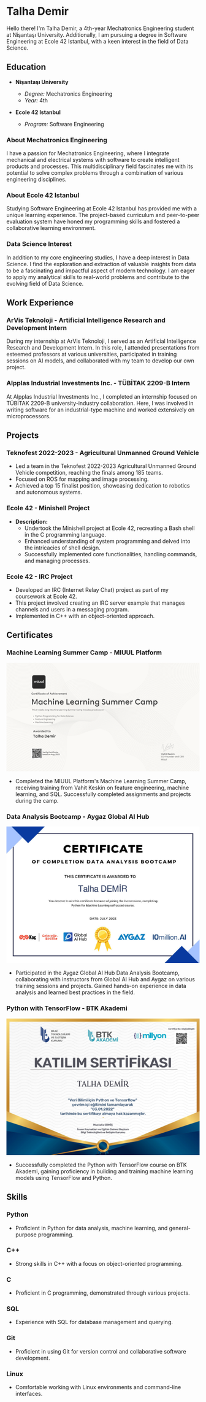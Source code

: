 # Talha Demir

Hello there! I'm Talha Demir, a 4th-year Mechatronics Engineering student at Nişantaşı University. Additionally, I am pursuing a degree in Software Engineering at Ecole 42 Istanbul, with a keen interest in the field of Data Science.

## Education

- **Nişantaşı University**
  - *Degree:* Mechatronics Engineering
  - *Year:* 4th

- **Ecole 42 Istanbul**
  - *Program:* Software Engineering

### About Mechatronics Engineering
I have a passion for Mechatronics Engineering, where I integrate mechanical and electrical systems with software to create intelligent products and processes. This multidisciplinary field fascinates me with its potential to solve complex problems through a combination of various engineering disciplines.

### About Ecole 42 Istanbul
Studying Software Engineering at Ecole 42 Istanbul has provided me with a unique learning experience. The project-based curriculum and peer-to-peer evaluation system have honed my programming skills and fostered a collaborative learning environment.

### Data Science Interest
In addition to my core engineering studies, I have a deep interest in Data Science. I find the exploration and extraction of valuable insights from data to be a fascinating and impactful aspect of modern technology. I am eager to apply my analytical skills to real-world problems and contribute to the evolving field of Data Science.

## Work Experience

### ArVis Teknoloji - Artificial Intelligence Research and Development Intern
During my internship at ArVis Teknoloji, I served as an Artificial Intelligence Research and Development Intern. In this role, I attended presentations from esteemed professors at various universities, participated in training sessions on AI models, and collaborated with my team to develop our own project.

### Alpplas Industrial Investments Inc. - TÜBİTAK 2209-B Intern
At Alpplas Industrial Investments Inc., I completed an internship focused on TÜBİTAK 2209-B university-industry collaboration. Here, I was involved in writing software for an industrial-type machine and worked extensively on microprocessors.

## Projects

### Teknofest 2022-2023 - Agricultural Unmanned Ground Vehicle
- Led a team in the Teknofest 2022-2023 Agricultural Unmanned Ground Vehicle competition, reaching the finals among 185 teams.
- Focused on ROS for mapping and image processing.
- Achieved a top 15 finalist position, showcasing dedication to robotics and autonomous systems.

### Ecole 42 - Minishell Project
- **Description:**
  - Undertook the Minishell project at Ecole 42, recreating a Bash shell in the C programming language.
  - Enhanced understanding of system programming and delved into the intricacies of shell design.
  - Successfully implemented core functionalities, handling commands, and managing processes.

### Ecole 42 - IRC Project
- Developed an IRC (Internet Relay Chat) project as part of my coursework at Ecole 42.
- This project involved creating an IRC server example that manages channels and users in a messaging program.
- Implemented in C++ with an object-oriented approach.

## Certificates

### Machine Learning Summer Camp - MIUUL Platform
[![MIUUL Platform Machine Learning Summer Camp](img/miuul.png)](miuul-certificate-link)
- Completed the MIUUL Platform's Machine Learning Summer Camp, receiving training from Vahit Keskin on feature engineering, machine learning, and SQL. Successfully completed assignments and projects during the camp.

### Data Analysis Bootcamp - Aygaz Global AI Hub
[![Data Analysis Bootcamp](img/aygaz_hub_page-0001.jpg)](aygaz-certificate-link)
- Participated in the Aygaz Global AI Hub Data Analysis Bootcamp, collaborating with instructors from Global AI Hub and Aygaz on various training sessions and projects. Gained hands-on experience in data analysis and learned best practices in the field.

### Python with TensorFlow - BTK Akademi
[![Python with TensorFlow](img/tens_page-0001.jpg)](python-tensorflow-certificate-link)
- Successfully completed the Python with TensorFlow course on BTK Akademi, gaining proficiency in building and training machine learning models using TensorFlow and Python.

## Skills

### Python
- Proficient in Python for data analysis, machine learning, and general-purpose programming.

### C++
- Strong skills in C++ with a focus on object-oriented programming.

### C
- Proficient in C programming, demonstrated through various projects.

### SQL
- Experience with SQL for database management and querying.

### Git
- Proficient in using Git for version control and collaborative software development.

### Linux
- Comfortable working with Linux environments and command-line interfaces.
